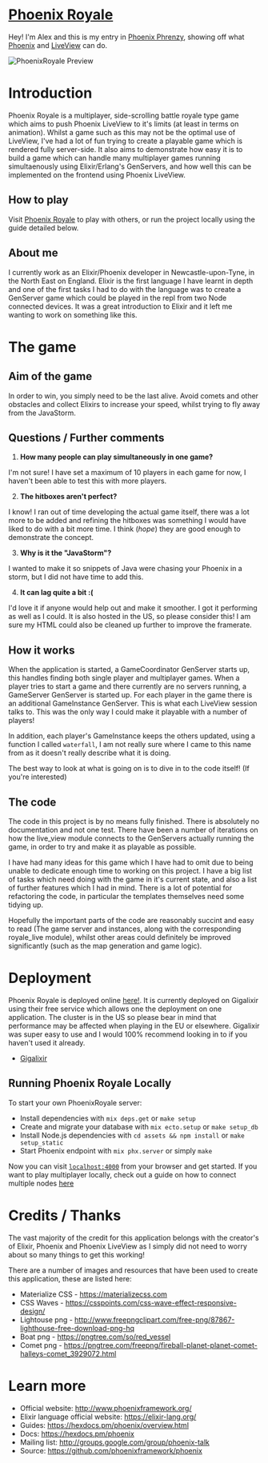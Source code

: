 # [Phoenix Royale](http://phoenixroyale.com)

Hey! I'm Alex and this is my entry in [Phoenix Phrenzy](https://phoenixphrenzy.com), showing off what [Phoenix](https://phoenixframework.org/) and [LiveView](https://github.com/phoenixframework/phoenix_live_view) can do.

![PhoenixRoyale Preview](assets/static/images/preview.gif "PhoenixRoyale")

# Introduction

Phoenix Royale is a multiplayer, side-scrolling battle royale type game which aims to push Phoenix LiveView to it's limits (at least in terms on animation). Whilst a game such as this may not be the optimal use of LiveView, I've had a lot of fun trying to create a playable game which is rendered fully server-side. It also aims to demonstrate how easy it is to build a game which can handle many multiplayer games running simultaenously using Elixir/Erlang's GenServers, and how well this can be implemented on the frontend using Phoenix LiveView. 

## How to play

Visit [Phoenix Royale](http://phoenixroyale.com) to play with others, or run the project locally using the guide detailed below.

## About me

I currently work as an Elixir/Phoenix developer in Newcastle-upon-Tyne, in the North East on England. Elixir is the first language I have learnt in depth and one of the first tasks I had to do with the language was to create a GenServer game which could be played in the repl from two Node connected devices. It was a great introduction to Elixir and it left me wanting to work on something like this.

# The game

## Aim of the game

In order to win, you simply need to be the last alive. Avoid comets and other obstacles and collect Elixirs to increase your speed, whilst trying to fly away from the JavaStorm.

## Questions / Further comments

1. **How many people can play simultaneously in one game?** 

I'm not sure! I have set a maximum of 10 players in each game for now, I haven't been able to test this with more players.

2. **The hitboxes aren't perfect?** 

I know! I ran out of time developing the actual game itself, there was a lot more to be added and refining the hitboxes was something I would have liked to do with a bit more time. I think (*hope*) they are good enough to demonstrate the concept.

3. **Why is it the "JavaStorm"?** 

I wanted to make it so snippets of Java were chasing your Phoenix in a storm, but I did not have time to add this.

4. **It can lag quite a bit :(**

I'd love it if anyone would help out and make it smoother. I got it performing as well as I could. It is also hosted in the US, so please consider this! I am sure my HTML could also be cleaned up further to improve the framerate.

## How it works

When the application is started, a GameCoordinator GenServer starts up, this handles finding both single player and multiplayer games. When a player tries to start a game and there currently are no servers running, a GameServer GenServer is started up. For each player in the game there is an additional GameInstance GenServer. This is what each LiveView session talks to. This was the only way I could make it playable with a number of players! 

In addition, each player's GameInstance keeps the others updated, using a function I called `waterfall`, I am not really sure where I came to this name from as it doesn't really describe what it is doing.

The best way to look at what is going on is to dive in to the code itself! (If you're interested)

## The code

The code in this project is by no means fully finished. There is absolutely no documentation and not one test. There have been a number of iterations on how the live_view module connects to the GenServers actually running the game, in order to try and make it as playable as possible.

I have had many ideas for this game which I have had to omit due to being unable to dedicate enough time to working on this project. I have a big list of tasks which need doing with the game in it's current state, and also a list of further features which I had in mind. There is a lot of potential for refactoring the code, in particular the templates themselves need some tidying up. 

Hopefully the important parts of the code are reasonably succint and easy to read (The game server and instances, along with the corresponding royale_live module), whilst other areas could definitely be improved significantly (such as the map generation and game logic).

# Deployment

Phoenix Royale is deployed online [here!](http://phoenixroyale.com). It is currently deployed on Gigalixir using their free service which allows one the deployment on one application. The cluster is in the US so please bear in mind that performance may be affected when playing in the EU or elsewhere. Gigalixir was super easy to use and I would 100% recommend looking in to if you haven't used it already.

- [Gigalixir](https://gigalixir.com/)

## Running Phoenix Royale Locally

To start your own PhoenixRoyale server:

  * Install dependencies with `mix deps.get` or `make setup`
  * Create and migrate your database with `mix ecto.setup` or `make setup_db`
  * Install Node.js dependencies with `cd assets && npm install` or `make setup_static`
  * Start Phoenix endpoint with `mix phx.server` or simply `make`

Now you can visit [`localhost:4000`](http://localhost:4000) from your browser and get started. If you want to play multiplayer locally, check out a guide on how to connect multiple nodes [here](http://elixir-recipes.github.io/concurrency/connecting-nodes-different-machines/)

# Credits / Thanks

The vast majority of the credit for this application belongs with the creator's of Elixir, Phoenix and Phoenix LiveView as I simply did not need to worry about so many things to get this working!

There are a number of images and resources that have been used to create this application, these are listed here:

  * Materialize CSS - https://materializecss.com
  * CSS Waves - https://csspoints.com/css-wave-effect-responsive-design/
  * Lightouse png - http://www.freepngclipart.com/free-png/87867-lighthouse-free-download-png-hq
  * Boat png - https://pngtree.com/so/red_vessel
  * Comet png - https://pngtree.com/freepng/fireball-planet-planet-comet-halleys-comet_3929072.html

# Learn more

  * Official website: http://www.phoenixframework.org/
  * Elixir language official website: https://elixir-lang.org/
  * Guides: https://hexdocs.pm/phoenix/overview.html
  * Docs: https://hexdocs.pm/phoenix
  * Mailing list: http://groups.google.com/group/phoenix-talk
  * Source: https://github.com/phoenixframework/phoenix
